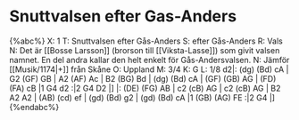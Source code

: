 # Snuttvalsen efter Gas-Anders

{%abc%}
X: 1
T: Snuttvalsen efter Gås-Anders
S: efter Gås-Anders
R: Vals
N: Det är [[Bosse Larsson]] (brorson till [[Viksta-Lasse]]) som givit valsen namnet. En del andra kallar den helt enkelt för Gås-Andersvalsen.
N: Jämför [[Musik/1174|+]] från Skåne
O: Uppland
M: 3/4
K: G
L: 1/8
d2|: (dg) (Bd) cA | G2 (GF) GB | A2 (AF) Ac | B2 (BG) Bd | 
     (dg) (Bd) cA | (GF) (GB) AG | (FD) (FA) cB |1 G4 d2 :|2 G4 D2 |]
  |: (DE) (FG) AB | c2 (cB) AG | c2 (cB) AG | B2 A2 A2 | 
     (AB) (cd) ef | (gd) (Bd) g2 | (gd) (Bd) cA |1 (GB) (AG) FE :|2 G4 |]
{%endabc%}

